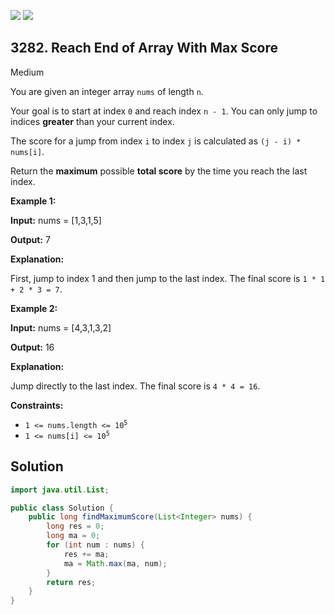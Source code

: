 [![](https://img.shields.io/github/stars/javadev/LeetCode-in-Java?label=Stars&style=flat-square)](https://github.com/javadev/LeetCode-in-Java)
[![](https://img.shields.io/github/forks/javadev/LeetCode-in-Java?label=Fork%20me%20on%20GitHub%20&style=flat-square)](https://github.com/javadev/LeetCode-in-Java/fork)

## 3282\. Reach End of Array With Max Score

Medium

You are given an integer array `nums` of length `n`.

Your goal is to start at index `0` and reach index `n - 1`. You can only jump to indices **greater** than your current index.

The score for a jump from index `i` to index `j` is calculated as `(j - i) * nums[i]`.

Return the **maximum** possible **total score** by the time you reach the last index.

**Example 1:**

**Input:** nums = [1,3,1,5]

**Output:** 7

**Explanation:**

First, jump to index 1 and then jump to the last index. The final score is `1 * 1 + 2 * 3 = 7`.

**Example 2:**

**Input:** nums = [4,3,1,3,2]

**Output:** 16

**Explanation:**

Jump directly to the last index. The final score is `4 * 4 = 16`.

**Constraints:**

*   <code>1 <= nums.length <= 10<sup>5</sup></code>
*   <code>1 <= nums[i] <= 10<sup>5</sup></code>

## Solution

```java
import java.util.List;

public class Solution {
    public long findMaximumScore(List<Integer> nums) {
        long res = 0;
        long ma = 0;
        for (int num : nums) {
            res += ma;
            ma = Math.max(ma, num);
        }
        return res;
    }
}
```